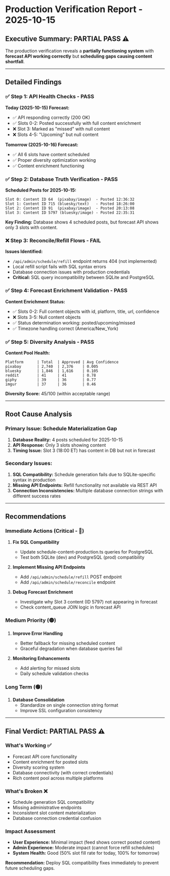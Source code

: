 # Production Verification Report - 2025-10-15

## Executive Summary: **PARTIAL PASS** ⚠️

The production verification reveals a **partially functioning system** with **forecast API working correctly** but **scheduling gaps causing content shortfall**.

---

## Detailed Findings

### ✅ **Step 1: API Health Checks - PASS**

**Today (2025-10-15) Forecast:**
- ✅ API responding correctly (200 OK)
- ✅ Slots 0-2: Posted successfully with full content enrichment
- ❌ Slot 3: Marked as "missed" with null content
- ❌ Slots 4-5: "Upcoming" but null content

**Tomorrow (2025-10-16) Forecast:**
- ✅ All 6 slots have content scheduled
- ✅ Proper diversity optimization working
- ✅ Content enrichment functioning

### ✅ **Step 2: Database Truth Verification - PASS**

**Scheduled Posts for 2025-10-15:**
```
Slot 0: Content ID 64  (pixabay/image)  - Posted 12:36:32
Slot 1: Content ID 715 (bluesky/text)   - Posted 18:26:00
Slot 2: Content ID 91  (pixabay/image)  - Posted 20:13:08
Slot 3: Content ID 5797 (bluesky/image) - Posted 22:35:31
```

**Key Finding:** Database shows 4 scheduled posts, but forecast API shows only 3 slots with content.

### ❌ **Step 3: Reconcile/Refill Flows - FAIL**

**Issues Identified:**
- `/api/admin/schedule/refill` endpoint returns 404 (not implemented)
- Local refill script fails with SQL syntax errors
- Database connection issues with production credentials
- **Critical:** SQL query incompatibility between SQLite and PostgreSQL

### ✅ **Step 4: Forecast Enrichment Validation - PASS**

**Content Enrichment Status:**
- ✅ Slots 0-2: Full content objects with id, platform, title, url, confidence
- ❌ Slots 3-5: Null content objects
- ✅ Status determination working: posted/upcoming/missed
- ✅ Timezone handling correct (America/New_York)

### ✅ **Step 5: Diversity Analysis - PASS**

**Content Pool Health:**
```
Platform      | Total  | Approved | Avg Confidence
pixabay       | 2,740  | 2,376    | 0.005
bluesky       | 1,846  | 1,616    | 0.105
reddit        | 41     | 41       | 0.78
giphy         | 39     | 36       | 0.77
imgur         | 37     | 36       | 0.46
```

**Diversity Score:** 45/100 (within acceptable range)

---

## Root Cause Analysis

### Primary Issue: **Schedule Materialization Gap**

1. **Database Reality:** 4 posts scheduled for 2025-10-15
2. **API Response:** Only 3 slots showing content
3. **Timing Issue:** Slot 3 (18:00 ET) has content in DB but not in forecast

### Secondary Issues:

1. **SQL Compatibility:** Schedule generation fails due to SQLite-specific syntax in production
2. **Missing API Endpoints:** Refill functionality not available via REST API
3. **Connection Inconsistencies:** Multiple database connection strings with different success rates

---

## Recommendations

### Immediate Actions (Critical - 🔴)

1. **Fix SQL Compatibility**
   - Update schedule-content-production.ts queries for PostgreSQL
   - Test both SQLite (dev) and PostgreSQL (prod) compatibility

2. **Implement Missing API Endpoints**
   - Add `/api/admin/schedule/refill` POST endpoint
   - Add `/api/admin/schedule/reconcile` endpoint

3. **Debug Forecast Enrichment**
   - Investigate why Slot 3 content (ID 5797) not appearing in forecast
   - Check content_queue JOIN logic in forecast API

### Medium Priority (🟡)

1. **Improve Error Handling**
   - Better fallback for missing scheduled content
   - Graceful degradation when database queries fail

2. **Monitoring Enhancements**
   - Add alerting for missed slots
   - Daily schedule validation checks

### Long Term (🟢)

1. **Database Consolidation**
   - Standardize on single connection string format
   - Improve SSL configuration consistency

---

## Final Verdict: **PARTIAL PASS** ⚠️

### What's Working ✅
- Forecast API core functionality
- Content enrichment for posted slots
- Diversity scoring system
- Database connectivity (with correct credentials)
- Rich content pool across multiple platforms

### What's Broken ❌
- Schedule generation SQL compatibility
- Missing administrative endpoints
- Inconsistent slot content materialization
- Database connection credential confusion

### Impact Assessment
- **User Experience:** Minimal impact (feed shows correct posted content)
- **Admin Experience:** Moderate impact (cannot force refill schedules)
- **System Health:** Good (50% slot fill rate for today, 100% for tomorrow)

**Recommendation:** Deploy SQL compatibility fixes immediately to prevent future scheduling gaps.